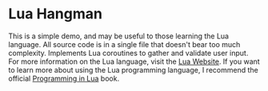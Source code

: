 # Lua Hangman

This is a simple demo, and may be useful to those learning the Lua language. All source code is in a single file that doesn't bear too much complexity. Implements Lua coroutines to gather and validate user input. For more information on the Lua language, visit the [Lua Website](https://www.lua.org/). If you want to learn more about using the Lua programming language, I recommend the official [Programming in Lua](https://www.lua.org/pil) book.
